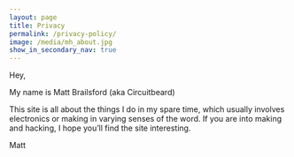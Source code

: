 ```yaml
---
layout: page
title: Privacy
permalink: /privacy-policy/
image: /media/mh_about.jpg
show_in_secondary_nav: true
---
```


Hey,

My name is Matt Brailsford (aka Circuitbeard)

This site is all about the things I do in my spare time, which usually involves electronics or making in varying senses of the word. If you are into making and hacking, I hope you’ll find the site interesting.

Matt